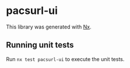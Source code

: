 # pacsurl-ui

This library was generated with [Nx](https://nx.dev).

## Running unit tests

Run `nx test pacsurl-ui` to execute the unit tests.
